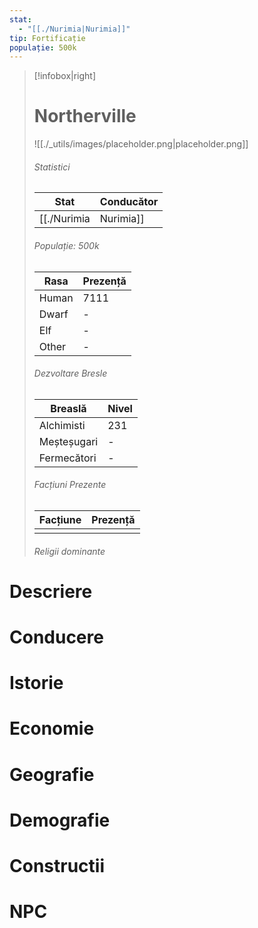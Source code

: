 ```yaml
---
stat:
  - "[[./Nurimia|Nurimia]]"
tip: Fortificație
populație: 500k
---
```

> [!infobox|right]
> # Northerville
> ![[./_utils/images/placeholder.png|placeholder.png]]
> ###### Statistici
> | Stat | Conducător |  
> |---| --- | 
> |[[./Nurimia|Nurimia]]|\-| 
> ###### Populație: 500k 
> | Rasa | Prezență |
> | ---- | ---- |
> | Human | 7111 |
> | Dwarf | \- |
> | Elf | \- |
> | Other | \- |
> ###### Dezvoltare Bresle
> | Breaslă | Nivel |
> | ---- | ---- |
> | Alchimisti |  231|
> | Meșteșugari | \-|
> | Fermecători | \-|
> ###### Facțiuni Prezente
> | Facțiune | Prezență |
> |---|---|
> | | |
> ###### Religii dominante
# Descriere
# Conducere
# Istorie
# Economie
# Geografie
# Demografie
# Constructii
# NPC
<div><ul class="dataview list-view-ul"></ul></div>
<div><ul class="dataview list-view-ul"></ul></div>
